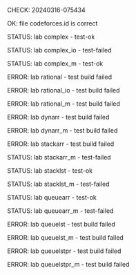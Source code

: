 CHECK: 20240316-075434
OK: file codeforces.id is correct
STATUS: lab complex - test-ok
STATUS: lab complex_io - test-failed
STATUS: lab complex_m - test-ok
ERROR: lab rational - test build failed
ERROR: lab rational_io - test build failed
ERROR: lab rational_m - test build failed
ERROR: lab dynarr - test build failed
ERROR: lab dynarr_m - test build failed
ERROR: lab stackarr - test build failed
STATUS: lab stackarr_m - test-failed
STATUS: lab stacklst - test-ok
STATUS: lab stacklst_m - test-failed
STATUS: lab queuearr - test-ok
STATUS: lab queuearr_m - test-failed
ERROR: lab queuelst - test build failed
ERROR: lab queuelst_m - test build failed
ERROR: lab queuelstpr - test build failed
ERROR: lab queuelstpr_m - test build failed
